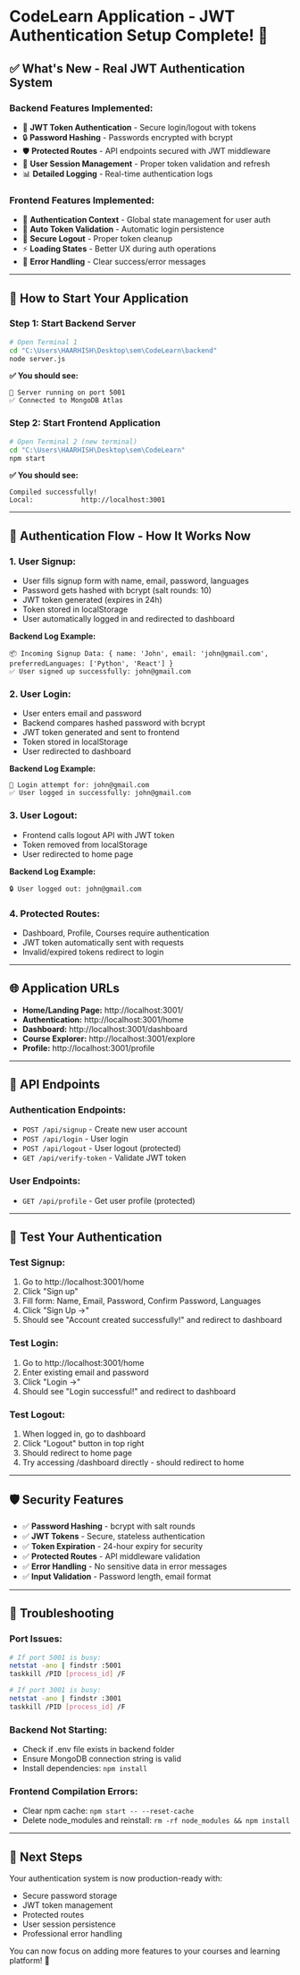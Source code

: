 # CodeLearn Application - JWT Authentication Setup Complete! 🚀

## ✅ What's New - Real JWT Authentication System

### **Backend Features Implemented:**

- 🔐 **JWT Token Authentication** - Secure login/logout with tokens
- 🔒 **Password Hashing** - Passwords encrypted with bcrypt
- 🛡️ **Protected Routes** - API endpoints secured with JWT middleware
- 👤 **User Session Management** - Proper token validation and refresh
- 📊 **Detailed Logging** - Real-time authentication logs

### **Frontend Features Implemented:**

- 🎯 **Authentication Context** - Global state management for user auth
- 🔄 **Auto Token Validation** - Automatic login persistence
- 🚪 **Secure Logout** - Proper token cleanup
- ⚡ **Loading States** - Better UX during auth operations
- 🚨 **Error Handling** - Clear success/error messages

---

## 🚀 How to Start Your Application

### **Step 1: Start Backend Server**

```bash
# Open Terminal 1
cd "C:\Users\HAARHISH\Desktop\sem\CodeLearn\backend"
node server.js
```

**✅ You should see:**

```
🚀 Server running on port 5001
✅ Connected to MongoDB Atlas
```

### **Step 2: Start Frontend Application**

```bash
# Open Terminal 2 (new terminal)
cd "C:\Users\HAARHISH\Desktop\sem\CodeLearn"
npm start
```

**✅ You should see:**

```
Compiled successfully!
Local:            http://localhost:3001
```

---

## 🔐 Authentication Flow - How It Works Now

### **1. User Signup:**

- User fills signup form with name, email, password, languages
- Password gets hashed with bcrypt (salt rounds: 10)
- JWT token generated (expires in 24h)
- Token stored in localStorage
- User automatically logged in and redirected to dashboard

**Backend Log Example:**

```
📦 Incoming Signup Data: { name: 'John', email: 'john@gmail.com', preferredLanguages: ['Python', 'React'] }
✅ User signed up successfully: john@gmail.com
```

### **2. User Login:**

- User enters email and password
- Backend compares hashed password with bcrypt
- JWT token generated and sent to frontend
- Token stored in localStorage
- User redirected to dashboard

**Backend Log Example:**

```
🔐 Login attempt for: john@gmail.com
✅ User logged in successfully: john@gmail.com
```

### **3. User Logout:**

- Frontend calls logout API with JWT token
- Token removed from localStorage
- User redirected to home page

**Backend Log Example:**

```
🔒 User logged out: john@gmail.com
```

### **4. Protected Routes:**

- Dashboard, Profile, Courses require authentication
- JWT token automatically sent with requests
- Invalid/expired tokens redirect to login

---

## 🌐 Application URLs

- **Home/Landing Page:** http://localhost:3001/
- **Authentication:** http://localhost:3001/home
- **Dashboard:** http://localhost:3001/dashboard
- **Course Explorer:** http://localhost:3001/explore
- **Profile:** http://localhost:3001/profile

---

## 🔧 API Endpoints

### **Authentication Endpoints:**

- `POST /api/signup` - Create new user account
- `POST /api/login` - User login
- `POST /api/logout` - User logout (protected)
- `GET /api/verify-token` - Validate JWT token

### **User Endpoints:**

- `GET /api/profile` - Get user profile (protected)

---

## 🧪 Test Your Authentication

### **Test Signup:**

1. Go to http://localhost:3001/home
2. Click "Sign up"
3. Fill form: Name, Email, Password, Confirm Password, Languages
4. Click "Sign Up →"
5. Should see "Account created successfully!" and redirect to dashboard

### **Test Login:**

1. Go to http://localhost:3001/home
2. Enter existing email and password
3. Click "Login →"
4. Should see "Login successful!" and redirect to dashboard

### **Test Logout:**

1. When logged in, go to dashboard
2. Click "Logout" button in top right
3. Should redirect to home page
4. Try accessing /dashboard directly - should redirect to home

---

## 🛡️ Security Features

- ✅ **Password Hashing** - bcrypt with salt rounds
- ✅ **JWT Tokens** - Secure, stateless authentication
- ✅ **Token Expiration** - 24-hour expiry for security
- ✅ **Protected Routes** - API middleware validation
- ✅ **Error Handling** - No sensitive data in error messages
- ✅ **Input Validation** - Password length, email format

---

## 🚨 Troubleshooting

### **Port Issues:**

```bash
# If port 5001 is busy:
netstat -ano | findstr :5001
taskkill /PID [process_id] /F

# If port 3001 is busy:
netstat -ano | findstr :3001
taskkill /PID [process_id] /F
```

### **Backend Not Starting:**

- Check if .env file exists in backend folder
- Ensure MongoDB connection string is valid
- Install dependencies: `npm install`

### **Frontend Compilation Errors:**

- Clear npm cache: `npm start -- --reset-cache`
- Delete node_modules and reinstall: `rm -rf node_modules && npm install`

---

## 🎯 Next Steps

Your authentication system is now production-ready with:

- Secure password storage
- JWT token management
- Protected routes
- User session persistence
- Professional error handling

You can now focus on adding more features to your courses and learning platform! 🚀
